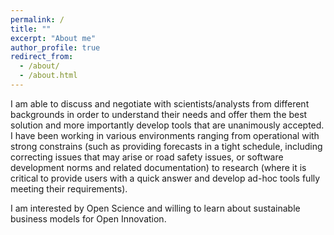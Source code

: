 ```yaml
---
permalink: /
title: ""
excerpt: "About me"
author_profile: true
redirect_from: 
  - /about/
  - /about.html
---
```



I am able to discuss and negotiate with scientists/analysts from different backgrounds in order to understand their needs and offer them the best 
solution and more importantly develop tools that are unanimously accepted.
I have been working in various environments ranging from operational with strong constrains (such as providing forecasts in a tight schedule, 
including correcting issues that may arise or road safety issues, or software development norms and related documentation) to research 
(where it is critical to provide users with a quick answer and develop ad-hoc tools fully meeting their requirements).

I am interested by Open Science and willing to learn about sustainable business models for Open Innovation.
